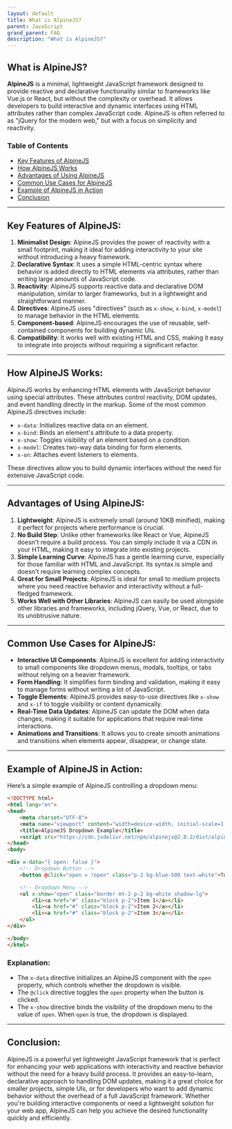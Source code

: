 ```yaml
---
layout: default
title: What is AlpineJS?
parent: JavaScript
grand_parent: FAQ
description: "What is AlpineJS?"
---
```


## What is AlpineJS?

**AlpineJS** is a minimal, lightweight JavaScript framework designed to provide reactive and declarative functionality
similar to frameworks like Vue.js or React, but without the complexity or overhead. It allows developers to build
interactive and dynamic interfaces using HTML attributes rather than complex JavaScript code. AlpineJS is often referred
to as "jQuery for the modern web," but with a focus on simplicity and reactivity.

### Table of Contents

- [Key Features of AlpineJS](#key-features-of-alpinejs)
- [How AlpineJS Works](#how-alpinejs-works)
- [Advantages of Using AlpineJS](#advantages-of-using-alpinejs)
- [Common Use Cases for AlpineJS](#common-use-cases-for-alpinejs)
- [Example of AlpineJS in Action](#example-of-alpinejs-in-action)
- [Conclusion](#conclusion)

---

## Key Features of AlpineJS:

1. **Minimalist Design**: AlpineJS provides the power of reactivity with a small footprint, making it ideal for adding
   interactivity to your site without introducing a heavy framework.
2. **Declarative Syntax**: It uses a simple HTML-centric syntax where behavior is added directly to HTML elements via
   attributes, rather than writing large amounts of JavaScript code.
3. **Reactivity**: AlpineJS supports reactive data and declarative DOM manipulation, similar to larger frameworks, but
   in a lightweight and straightforward manner.
4. **Directives**: AlpineJS uses "directives" (such as `x-show`, `x-bind`, `x-model`) to manage behavior in the HTML
   elements.
5. **Component-based**: AlpineJS encourages the use of reusable, self-contained components for building dynamic UIs.
6. **Compatibility**: It works well with existing HTML and CSS, making it easy to integrate into projects without
   requiring a significant refactor.

---

## How AlpineJS Works:

AlpineJS works by enhancing HTML elements with JavaScript behavior using special attributes. These attributes control
reactivity, DOM updates, and event handling directly in the markup. Some of the most common AlpineJS directives include:

- `x-data`: Initializes reactive data on an element.
- `x-bind`: Binds an element's attribute to a data property.
- `x-show`: Toggles visibility of an element based on a condition.
- `x-model`: Creates two-way data binding for form elements.
- `x-on`: Attaches event listeners to elements.

These directives allow you to build dynamic interfaces without the need for extensive JavaScript code.

---

## Advantages of Using AlpineJS:

1. **Lightweight**: AlpineJS is extremely small (around 10KB minified), making it perfect for projects where performance
   is crucial.
2. **No Build Step**: Unlike other frameworks like React or Vue, AlpineJS doesn't require a build process. You can
   simply include it via a CDN in your HTML, making it easy to integrate into existing projects.
3. **Simple Learning Curve**: AlpineJS has a gentle learning curve, especially for those familiar with HTML and
   JavaScript. Its syntax is simple and doesn't require learning complex concepts.
4. **Great for Small Projects**: AlpineJS is ideal for small to medium projects where you need reactive behavior and
   interactivity without a full-fledged framework.
5. **Works Well with Other Libraries**: AlpineJS can easily be used alongside other libraries and frameworks, including
   jQuery, Vue, or React, due to its unobtrusive nature.

---

## Common Use Cases for AlpineJS:

- **Interactive UI Components**: AlpineJS is excellent for adding interactivity to small components like dropdown menus,
  modals, tooltips, or tabs without relying on a heavier framework.
- **Form Handling**: It simplifies form binding and validation, making it easy to manage forms without writing a lot of
  JavaScript.
- **Toggle Elements**: AlpineJS provides easy-to-use directives like `x-show` and `x-if` to toggle visibility or content
  dynamically.
- **Real-Time Data Updates**: AlpineJS can update the DOM when data changes, making it suitable for applications that
  require real-time interactions.
- **Animations and Transitions**: It allows you to create smooth animations and transitions when elements appear,
  disappear, or change state.

---

## Example of AlpineJS in Action:

Here’s a simple example of AlpineJS controlling a dropdown menu:

```html
<!DOCTYPE html>
<html lang="en">
<head>
    <meta charset="UTF-8">
    <meta name="viewport" content="width=device-width, initial-scale=1.0">
    <title>AlpineJS Dropdown Example</title>
    <script src="https://cdn.jsdelivr.net/npm/alpinejs@2.8.2/dist/alpine.min.js" defer></script>
</head>
<body>

<div x-data="{ open: false }">
    <!-- Dropdown Button -->
    <button @click="open = !open" class="p-2 bg-blue-500 text-white">Toggle Dropdown</button>

    <!-- Dropdown Menu -->
    <ul x-show="open" class="border mt-2 p-2 bg-white shadow-lg">
        <li><a href="#" class="block p-2">Item 1</a></li>
        <li><a href="#" class="block p-2">Item 2</a></li>
        <li><a href="#" class="block p-2">Item 3</a></li>
    </ul>
</div>

</body>
</html>
```

### Explanation:

- The `x-data` directive initializes an AlpineJS component with the `open` property, which controls whether the dropdown
  is visible.
- The `@click` directive toggles the `open` property when the button is clicked.
- The `x-show` directive binds the visibility of the dropdown menu to the value of `open`. When `open` is true, the
  dropdown is displayed.

---

## Conclusion:

AlpineJS is a powerful yet lightweight JavaScript framework that is perfect for enhancing your web applications with
interactivity and reactive behavior without the need for a heavy build process. It provides an easy-to-learn,
declarative approach to handling DOM updates, making it a great choice for smaller projects, simple UIs, or for
developers who want to add dynamic behavior without the overhead of a full JavaScript framework. Whether you're building
interactive components or need a lightweight solution for your web app, AlpineJS can help you achieve the desired
functionality quickly and efficiently.